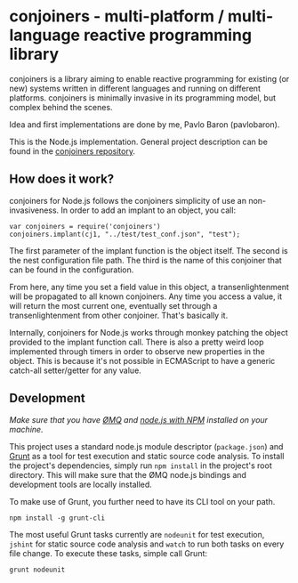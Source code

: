 # conjoiners - multi-platform / multi-language reactive programming library

conjoiners is a library aiming to enable reactive programming for
existing (or new) systems written in different languages and running
on different platforms. conjoiners is minimally invasive in its
programming model, but complex behind the scenes.

Idea and first implementations are done by me, Pavlo Baron (pavlobaron).

This is the Node.js implementation. General project description can be
found in the [conjoiners repository](https://github.com/conjoiners/conjoiners).

## How does it work?

conjoiners for Node.js follows the conjoiners simplicity of use an
non-invasiveness. In order to add an implant to an object, you call:

    var conjoiners = require('conjoiners')
    conjoiners.implant(cj1, "../test/test_conf.json", "test");

The first parameter of the implant function is the object itself. The
second is the nest configuration file path. The third is the name of
this conjoiner that can be found in the configuration.

From here, any time you set a field value in this object, a
transenlightenment will be propagated to all known conjoiners. Any
time you access a value, it will return the most current one,
eventually set through a transenlightenment from other
conjoiner. That's basically it.

Internally, conjoiners for Node.js works through monkey patching the
object provided to the implant function call. There is also a pretty weird loop implemented through timers in
order to observe new properties in the object. This is because it's
not possible in ECMAScript to have a generic catch-all setter/getter
for any value.

## Development

*Make sure that you have [ØMQ](http://www.zeromq.org/intro:get-the-software)
and [node.js with NPM](http://nodejs.org/) installed on your machine.*

This project uses a standard node.js module descriptor (`package.json`) and
[Grunt](http://gruntjs.com/) as a tool for test execution and static source
code analysis. To install the project's dependencies, simply run `npm install`
in the project's root directory. This will make sure that the ØMQ node.js
bindings and development tools are locally installed.

To make use of Grunt, you further need to have its CLI tool on your path.

```
npm install -g grunt-cli
```

The most useful Grunt tasks currently are `nodeunit` for test execution,
`jshint` for static source code analysis and `watch` to run both tasks on every
file change. To execute these tasks, simple call Grunt:

```
grunt nodeunit
```